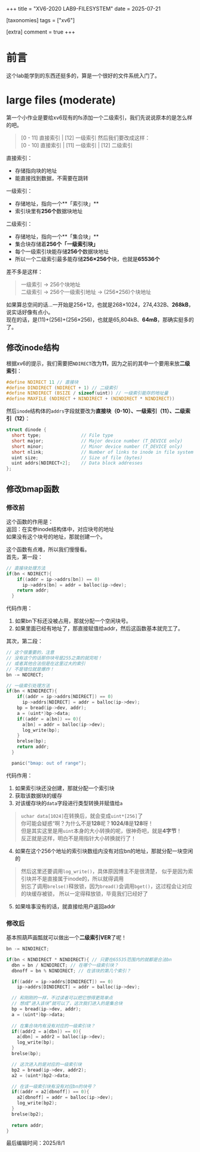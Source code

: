 +++
title = "XV6-2020 LAB9-FILESYSTEM"
date = 2025-07-21

[taxonomies]
tags = ["xv6"]

[extra]
comment = true
+++

# 前言
这个lab能学到的东西还挺多的，算是一个很好的文件系统入门了。     

# large files (moderate)
第一个小作业是要给xv6现有的fs添加一个二级索引，我们先说说原本的是怎么样的吧。       
> [0 - 11] 直接索引 | [12] 一级索引
然后我们要改成这样：        
> [0 - 10] 直接索引 | [11] 一级索引 | [12] 二级索引

直接索引：
- 存储指向块的地址
- 能直接找到数据，不需要在跳转

一级索引：
- 存储地址，指向一个**「索引块」**
- 索引块里有**256个**数据块地址

二级索引：
- 存储地址，指向一个**「集合块」**
- 集合块存储着**256个「一级索引块」**
- 每个一级索引块能存储**256个**数据块地址
- 所以一个二级索引最多能存储**256×256个**块，也就是**65536个**

差不多是这样：      
> 一级索引 -> 256个块地址       
> 二级索引 -> 256个一级索引地址 -> (256*256)个块地址        

如果算总空间的话...一开始是256+12，也就是268×1024，274,432B、**268kB**，说实话好像有点小。    
现在的话，是(11)+(256)+(256×256)，也就是65,804kB、**64mB**，那确实挺多的了。

## 修改inode结构
根据xv6的提示，我们需要把`NDIRECT`改为**11**，因为之前的其中一个要用来放**二级索引**：
```C
#define NDIRECT 11 // 直接块
#define DINDIRECT (NDIRECT + 1) // 二级索引
#define NINDIRECT (BSIZE / sizeof(uint)) // 一级索引能存的地址量
#define MAXFILE (NDIRECT + NINDIRECT + (NINDIRECT * NINDIRECT))
```

然后`inode`结构体的`addrs`字段就要改为**直接块（0-10）、一级索引（11）、二级索引（12）**：
```C
struct dinode {
  short type;               // File type
  short major;              // Major device number (T_DEVICE only)
  short minor;              // Minor device number (T_DEVICE only)
  short nlink;              // Number of links to inode in file system
  uint size;                // Size of file (bytes)
  uint addrs[NDIRECT+2];    // Data block addresses
};
```

## 修改bmap函数
### 修改前
这个函数的作用是：    
返回：在实参inode结构体中，对应块号的地址   
如果没有这个块号的地址，那就创建一个。

这个函数有点难，所以我们慢慢看。    
首先，第一段：
```C
// 直接块处理方法
if(bn < NDIRECT){ 
    if((addr = ip->addrs[bn]) == 0) 
      ip->addrs[bn] = addr = balloc(ip->dev);  
    return addr;
  }
```
代码作用：    
1. 如果bn下标还没被占用，那就分配一个空闲块号。    
2. 如果里面已经有地址了，那直接赋值给addr，然后这函数基本就完工了。

其次，第二段：
```C
// 这个很重要的，注意
// 没有这个的话那你块号是255之类的就完啦！
// 或者其他合法但是在这里过大的索引
// 不是错位就是爆炸！
bn -= NDIRECT;

// 一级索引处理方法
if(bn < NINDIRECT){
    if((addr = ip->addrs[NDIRECT]) == 0)
      ip->addrs[NDIRECT] = addr = balloc(ip->dev);
    bp = bread(ip->dev, addr);
    a = (uint*)bp->data;
    if((addr = a[bn]) == 0){
      a[bn] = addr = balloc(ip->dev);
      log_write(bp);
    }
    brelse(bp);
    return addr;
  }

  panic("bmap: out of range");
```
代码作用：    
1. 如果索引块还没创建，那就分配一个索引块
2. 获取该数据块的缓存
3. 对该缓存块的`data`字段进行类型转换并赋值给`a`    
> `uchar data[1024]`在转换后，就会变成`uint*[256]`了    
> 你可能会疑惑“啊？为什么不是**128**呢？**1024/8**是**128**呀！   
> 但是其实这里是用`uint`本身的大小转换的呢，很神奇吧，就是**4字节**！   
> 反正就是这样，明白不是用指针大小转换就行了！    

4. 如果在这个256个地址的索引块数组内没有对应bn的地址，那就分配一块空闲的
> 然后这里还要调用`log_write()`，具体原因博主不是很清楚，
似乎是因为索引块并不是直接属于inode的，所以就得调用   
> 别忘了调用`brelse()`释放锁，因为`bread()`会调用`bget()`，这过程会让对应的块缓存被锁，
所以一定得释放锁，毕竟我们已经好了
5. 如果啥事没有的话，就直接给用户返回addr

### 修改后
基本照葫芦画瓢就可以做出一个**二级索引VER**了呢！   
```C
bn -= NINDIRECT;

if(bn < NINDIRECT * NINDIRECT){ // 只要在65535范围内的就都是合法bn
  dbn = bn / NINDIRECT; // 在哪个一级索引块？
  dbnoff = bn % NINDIRECT; // 在该块的第几个索引？

  if((addr = ip->addrs[DINDIRECT]) == 0)
    ip->addrs[DINDIRECT] = addr = balloc(ip->dev);

  // 和刚刚的一样，不过读者可以把它想得更简单点
  // 想成“进入该块”就可以了，这次我们进入的是集合块
  bp = bread(ip->dev, addr);
  a = (uint*)bp->data;
    
  // 在集合块内有没有对应的一级索引块？
  if((addr2 = a[dbn]) == 0){
    a[dbn] = addr2 = balloc(ip->dev);
    log_write(bp);
  }
  brelse(bp);

  // 这次进入的是对应的一级索引块
  bp2 = bread(ip->dev, addr2);
  a2 = (uint*)bp2->data;

  // 在该一级索引块有没有对应bn的块号？
  if((addr = a2[dbnoff]) == 0){
    a2[dbnoff] = addr = balloc(ip->dev);
    log_write(bp2);
  }
  brelse(bp2);
  
  return addr;
}
```



最后编辑时间：2025/8/1